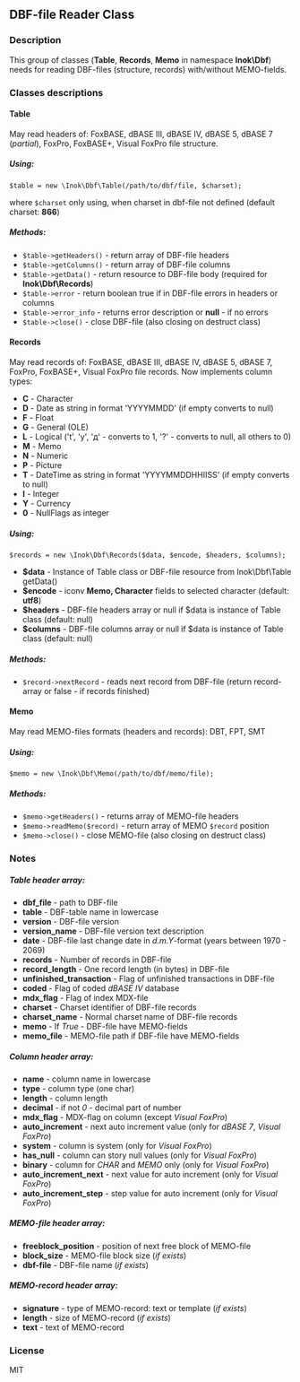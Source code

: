 ## DBF-file Reader Class

### Description
This group of classes (**Table**, **Records**, **Memo** in namespace **Inok\Dbf**) needs for reading DBF-files (structure, records) with/without MEMO-fields.

### Classes descriptions
#### Table
May read headers of: FoxBASE, dBASE III, dBASE IV, dBASE 5, dBASE 7 (*partial*), FoxPro, FoxBASE+, Visual FoxPro file structure.

##### Using: 
```
$table = new \Inok\Dbf\Table(/path/to/dbf/file, $charset);
```
where `$charset` only using, when charset in dbf-file not defined (default charset: **866**)

##### Methods:
   * ```$table->getHeaders()``` - return array of DBF-file headers
   * ```$table->getColumns()``` - return array of DBF-file columns
   * ```$table->getData()``` - return resource to DBF-file body (required for **Inok\Dbf\Records**)
   * ```$table->error``` - return boolean true if in DBF-file errors in headers or columns
   * ```$table->error_info``` - returns error description or **null** - if no errors
   * ```$table->close()``` - close DBF-file (also closing on destruct class)
      
#### Records
May read records of: FoxBASE, dBASE III, dBASE IV, dBASE 5, dBASE 7, FoxPro, FoxBASE+, Visual FoxPro file records. Now implements column types:
* **C** - Character
* **D** - Date as string in format 'YYYYMMDD' (if empty converts to null)
* **F** - Float
* **G** - General (OLE)
* **L** - Logical ('t', 'y', 'д' - converts to 1, '?' - converts to null, all others to 0)
* **M** - Memo 
* **N** - Numeric
* **P** - Picture
* **T** - DateTime as string in format 'YYYYMMDDHHIISS' (if empty converts to null)
* **I** - Integer
* **Y** - Currency
* **0** - NullFlags as integer

##### Using: 
```
$records = new \Inok\Dbf\Records($data, $encode, $headers, $columns);
```
* **$data** - Instance of Table class or DBF-file resource from Inok\Dbf\Table getData()
* **$encode** - iconv **Memo, Character** fields to selected character (default: **utf8**)
* **$headers** - DBF-file headers array or null if $data is instance of Table class (default: null)
* **$columns** - DBF-file columns array or null if $data is instance of Table class (default: null)

##### Methods:
   * ```$record->nextRecord``` - reads next record from DBF-file (return record-array or false - if records finished)
   
#### Memo
May read MEMO-files formats (headers and records): DBT, FPT, SMT

##### Using:
```
$memo = new \Inok\Dbf\Memo(/path/to/dbf/memo/file);
```

##### Methods:
   * ```$memo->getHeaders()``` - returns array of MEMO-file headers
   * ```$memo->readMemo($record)``` - return array of MEMO ```$record``` position
   * ```$memo->close()``` - close MEMO-file (also closing on destruct class)
   
### Notes

##### Table header array:
* **dbf_file** - path to DBF-file
* **table** - DBF-table name in lowercase
* **version** - DBF-file version
* **version_name** - DBF-file version text description
* **date** - DBF-file last change date in *d.m.Y*-format (years between 1970 - 2069)
* **records** - Number of records in DBF-file
* **record_length** - One record length (in bytes) in DBF-file
* **unfinished_transaction** - Flag of unfinished transactions in DBF-file
* **coded** - Flag of coded *dBASE IV* database
* **mdx_flag** - Flag of index MDX-file
* **charset** - Charset identifier of DBF-file records
* **charset_name** - Normal charset name of DBF-file records
* **memo** - If *True* - DBF-file have MEMO-fields
* **memo_file** - MEMO-file path if DBF-file have MEMO-fields

##### Column header array:
* **name** - column name in lowercase
* **type** - column type (one char)
* **length** - column length
* **decimal** - if not *0* - decimal part of number
* **mdx_flag** - MDX-flag on column (except *Visual FoxPro*)
* **auto_increment** - next auto increment value (only for *dBASE 7*, *Visual FoxPro*)
* **system** - column is system (only for *Visual FoxPro*)
* **has_null** - column can story null values (only for *Visual FoxPro*)
* **binary** - column for *CHAR* and *MEMO* only (only for *Visual FoxPro*)
* **auto_increment_next** - next value for auto increment (only for *Visual FoxPro*)
* **auto_increment_step** - step value for auto increment (only for *Visual FoxPro*)

##### MEMO-file header array:
* **freeblock_position** - position of next free block of MEMO-file
* **block_size** - MEMO-file block size (*if exists*)
* **dbf-file** - DBF-file name (*if exists*)

##### MEMO-record header array:
* **signature** - type of MEMO-record: text or template (*if exists*)
* **length** - size of MEMO-record (*if exists*)
* **text** - text of MEMO-record

### License
MIT 
